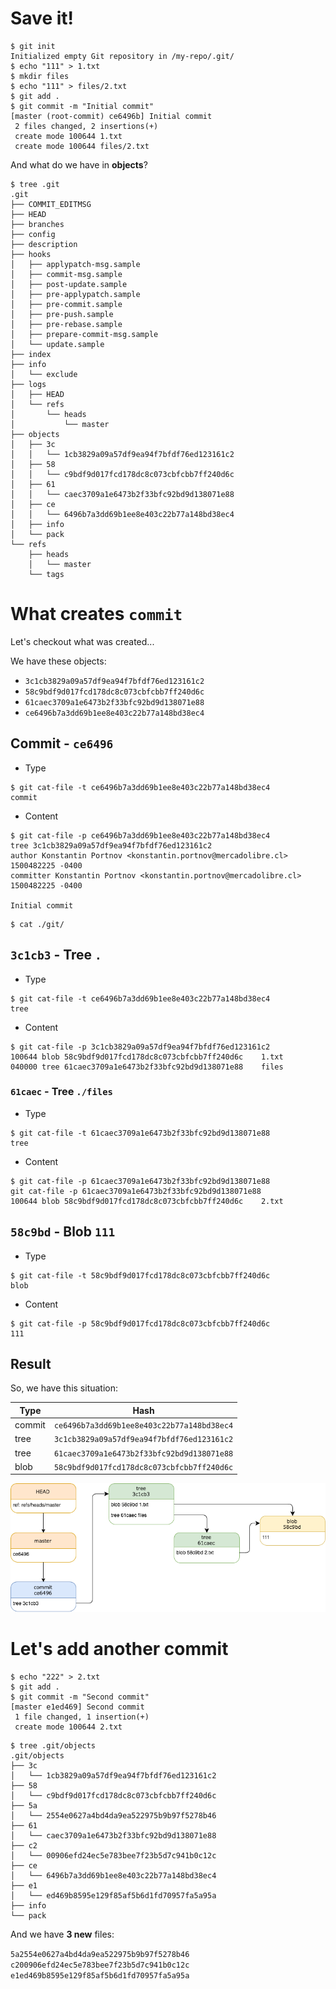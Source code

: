 # Save it!

```
$ git init
Initialized empty Git repository in /my-repo/.git/
$ echo "111" > 1.txt
$ mkdir files
$ echo "111" > files/2.txt
$ git add .
$ git commit -m "Initial commit"
[master (root-commit) ce6496b] Initial commit
 2 files changed, 2 insertions(+)
 create mode 100644 1.txt
 create mode 100644 files/2.txt
```

And what do we have in **objects**?

```
$ tree .git
.git
├── COMMIT_EDITMSG
├── HEAD
├── branches
├── config
├── description
├── hooks
│   ├── applypatch-msg.sample
│   ├── commit-msg.sample
│   ├── post-update.sample
│   ├── pre-applypatch.sample
│   ├── pre-commit.sample
│   ├── pre-push.sample
│   ├── pre-rebase.sample
│   ├── prepare-commit-msg.sample
│   └── update.sample
├── index
├── info
│   └── exclude
├── logs
│   ├── HEAD
│   └── refs
│       └── heads
│           └── master
├── objects
│   ├── 3c
│   │   └── 1cb3829a09a57df9ea94f7bfdf76ed123161c2
│   ├── 58
│   │   └── c9bdf9d017fcd178dc8c073cbfcbb7ff240d6c
│   ├── 61
│   │   └── caec3709a1e6473b2f33bfc92bd9d138071e88
│   ├── ce
│   │   └── 6496b7a3dd69b1ee8e403c22b77a148bd38ec4
│   ├── info
│   └── pack
└── refs
    ├── heads
    │   └── master
    └── tags
```

# What creates `commit`

Let's checkout what was created...

We have these objects:
- `3c1cb3829a09a57df9ea94f7bfdf76ed123161c2`
- `58c9bdf9d017fcd178dc8c073cbfcbb7ff240d6c`
- `61caec3709a1e6473b2f33bfc92bd9d138071e88`
- `ce6496b7a3dd69b1ee8e403c22b77a148bd38ec4`

## Commit - `ce6496`

- Type

```
$ git cat-file -t ce6496b7a3dd69b1ee8e403c22b77a148bd38ec4
commit
```

- Content

```
$ git cat-file -p ce6496b7a3dd69b1ee8e403c22b77a148bd38ec4
tree 3c1cb3829a09a57df9ea94f7bfdf76ed123161c2
author Konstantin Portnov <konstantin.portnov@mercadolibre.cl> 1500482225 -0400
committer Konstantin Portnov <konstantin.portnov@mercadolibre.cl> 1500482225 -0400

Initial commit
```

```
$ cat ./git/
```

## `3c1cb3` - Tree `.`

- Type

```
$ git cat-file -t ce6496b7a3dd69b1ee8e403c22b77a148bd38ec4
tree
```

- Content

```
$ git cat-file -p 3c1cb3829a09a57df9ea94f7bfdf76ed123161c2
100644 blob 58c9bdf9d017fcd178dc8c073cbfcbb7ff240d6c	1.txt
040000 tree 61caec3709a1e6473b2f33bfc92bd9d138071e88	files
```

### `61caec` - Tree `./files`

- Type

```
$ git cat-file -t 61caec3709a1e6473b2f33bfc92bd9d138071e88
tree
```

- Content


```
$ git cat-file -p 61caec3709a1e6473b2f33bfc92bd9d138071e88
git cat-file -p 61caec3709a1e6473b2f33bfc92bd9d138071e88
100644 blob 58c9bdf9d017fcd178dc8c073cbfcbb7ff240d6c	2.txt
```

## `58c9bd` - Blob `111`

- Type

```
$ git cat-file -t 58c9bdf9d017fcd178dc8c073cbfcbb7ff240d6c
blob
```

- Content


```
$ git cat-file -p 58c9bdf9d017fcd178dc8c073cbfcbb7ff240d6c
111
```

## Result

So, we have this situation:

Type | Hash
---|---
commit |`ce6496b7a3dd69b1ee8e403c22b77a148bd38ec4`
tree | `3c1cb3829a09a57df9ea94f7bfdf76ed123161c2`
tree |`61caec3709a1e6473b2f33bfc92bd9d138071e88`
blob | `58c9bdf9d017fcd178dc8c073cbfcbb7ff240d6c`

![](/assets/commit-transparent.png)

# Let's add another commit

```
$ echo "222" > 2.txt
$ git add .
$ git commit -m "Second commit"
[master e1ed469] Second commit
 1 file changed, 1 insertion(+)
 create mode 100644 2.txt
```

```
$ tree .git/objects
.git/objects
├── 3c
│   └── 1cb3829a09a57df9ea94f7bfdf76ed123161c2
├── 58
│   └── c9bdf9d017fcd178dc8c073cbfcbb7ff240d6c
├── 5a
│   └── 2554e0627a4bd4da9ea522975b9b97f5278b46
├── 61
│   └── caec3709a1e6473b2f33bfc92bd9d138071e88
├── c2
│   └── 00906efd24ec5e783bee7f23b5d7c941b0c12c
├── ce
│   └── 6496b7a3dd69b1ee8e403c22b77a148bd38ec4
├── e1
│   └── ed469b8595e129f85af5b6d1fd70957fa5a95a
├── info
└── pack
```

And we have **3 new** files:

`5a2554e0627a4bd4da9ea522975b9b97f5278b46`
`c200906efd24ec5e783bee7f23b5d7c941b0c12c`
`e1ed469b8595e129f85af5b6d1fd70957fa5a95a`